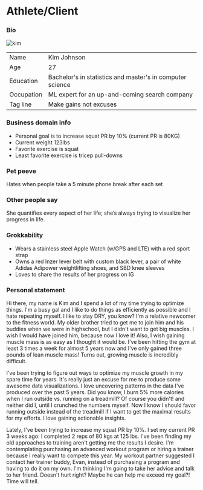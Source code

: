 # Athlete/Client
### Bio
![kim](https://image.shutterstock.com/z/stock-photo-active-girl-using-smartphone-in-fitness-gym-396425869.jpg)

|  |  |
|:--|:--|
| Name | Kim Johnson |
| Age | 27 |
| Education | Bachelor's in statistics and master's in computer science |
| Occupation | ML expert for an up-and-coming search company |
| Tag line | Make gains not excuses |

### Business domain info
* Personal goal is to increase squat PR by 10% (current PR is 80KG)
* Current weight 123lbs
* Favorite exercise is squat
* Least favorite exercise is tricep pull-downs

### Pet peeve
Hates when people take a 5 minute phone break after each set

### Other people say
She quantifies every aspect of her life; she’s always trying to visualize her progress in life.

### Grokkability
* Wears a stainless steel Apple Watch (w/GPS and LTE) with a red sport strap
* Owns a red Inzer lever belt with custom black lever, a pair of white Adidas Adipower weightlifting shoes, and SBD knee sleeves
* Loves to share the results of her progress on IG

### Personal statement

Hi there, my name is Kim and I spend a lot of my time trying to optimize things. I'm a busy gal and I like to do things as efficiently as possible and I hate repeating myself. I like to stay DRY, you know? I'm a relative newcomer to the fitness world. My older brother tried to get me to join him and his buddies when we were in highschool, but I didn't want to get big muscles. I wish I would have joined him, because now I love it! Also, I wish gaining muscle mass is as easy as I thought it would be. I've been hitting the gym at least 3 times a week for almost 5 years now and I've only gained three pounds of lean muscle mass! Turns out, growing muscle is incredibly difficult.

I've been trying to figure out ways to optimize my muscle growth in my spare time for years. It's really just an excuse for me to produce some awesome data visualizations. I love uncovering patterns in the data I've produced over the past 5 years. Did you know, I burn 5% more calories when I run outside vs. running on a treadmill? Of course you didn't! and neither did I, until I crunched the numbers myself. Now I know I should favor running outside instead of the treadmill if I want to get the maximal results for my efforts. I love gaining actionable insights.

Lately, I've been trying to increase my squat PR by 10%. I set my current PR 3 weeks ago: I completed 2 reps of 80 kgs at 125 lbs. I've been finding my old approaches to training aren't getting me the results I desire. I'm contemplating purchasing an advanced workout program or hiring a trainer because I really want to compete this year. My workout partner suggested I contact her trainer buddy, Evan, instead of purchasing a program and having to do it on my own. I'm thinking I'm going to take her advice and talk to her friend. Doesn't hurt right? Maybe he can help me exceed my goal?! Time will tell.

